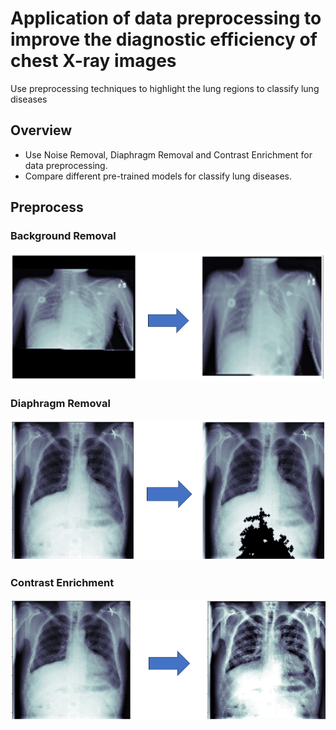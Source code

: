 # Application of data preprocessing to improve the diagnostic efficiency of chest X-ray images
Use preprocessing techniques to highlight the lung regions to classify lung diseases

## Overview
* Use Noise Removal, Diaphragm Removal and Contrast Enrichment for data preprocessing.
* Compare different pre-trained models for classify lung diseases.

## Preprocess
### Background Removal
![bg_rm](images/bg_rm.png)

### Diaphragm Removal
![dp_rm](images/dp_rm.png)

### Contrast Enrichment
![ct_rm](images/contrast_rm.png)
